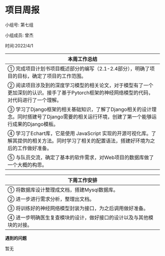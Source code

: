 # 项目周报

小组号: 第七组

小组成员: 曾杰

时间:2022/4/1

| 本周工作总结                                                 |
| ------------------------------------------------------------ |
| ① 完成项目计划书项目概述部分的编写（2.1-2.4部分），明确了项目的目标，确定了项目的工作范围。 |
| ② 阅读项目涉及到的深度学习模型的相关论文，对于模型有了一个更加深刻的认识。接手了基于Pytorch框架的神经网络模型的代码，对代码进行了一个理解。 |
| ③ 学习了Django框架的相关基础知识，了解了Django相关的设计理念。同时搭建号了Django需要的相关运行环境，创建了第一个能够运行成果的Django模板。 |
| ④ 学习了Echart库，它是使用 JavaScript 实现的开源可视化库。了解其提供的相关方法。同时学习了相关的配置语法，搭建好环境为之后的工作做好准备。 |
| ⑤ 与队员交流，确定了基本的软件需求，对Web项目的数据库做了一个大概的构思。 |

| 下周工作安排                                                 |
| ------------------------------------------------------------ |
| ① 将数据库设计整理成文档，搭建Mysql数据库。                  |
| ② 进一步进行需求分析，整理出文档。                           |
| ③ 将训练好的神经网络模型封装为接口，为之后调用做好准备。     |
| ④ 进一步明确医生复查模块的设计，做好接口的设计以及与其他模块的对接。 |

**遇到的问题**

暂无